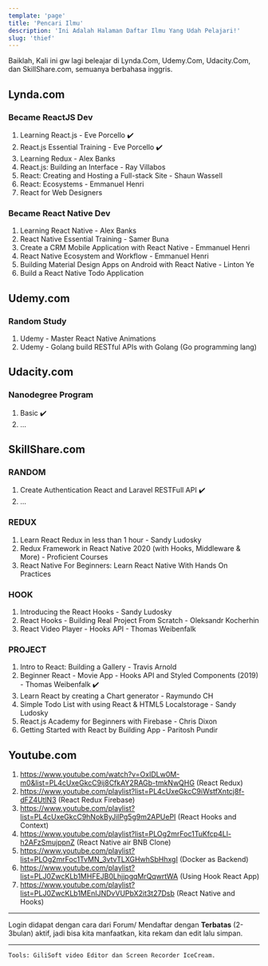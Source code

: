 ```yaml
---
template: 'page'
title: 'Pencari Ilmu'
description: 'Ini Adalah Halaman Daftar Ilmu Yang Udah Pelajari!'
slug: 'thief'
---
```


Baiklah, Kali ini gw lagi beleajar di Lynda.Com, Udemy.Com, Udacity.Com, dan SkillShare.com, semuanya berbahasa inggris.

## Lynda.com

### Became ReactJS Dev

1. Learning React.js - Eve Porcello ✔️
2. React.js Essential Training - Eve Porcello ✔️
3. Learning Redux - Alex Banks
4. React.js: Building an Interface - Ray Villabos
5. React: Creating and Hosting a Full-stack Site - Shaun Wassell
6. React: Ecosystems - Emmanuel Henri
7. React for Web Designers

### Became React Native Dev

1. Learning React Native - Alex Banks
2. React Native Essential Training - Samer Buna
3. Create a CRM Mobile Application with React Native - Emmanuel Henri
4. React Native Ecosystem and Workflow - Emmanuel Henri
5. Building Material Design Apps on Android with React Native - Linton Ye
6. Build a React Native Todo Application

## Udemy.com

### Random Study

1. Udemy - Master React Native Animations
2. Udemy - Golang build RESTful APIs with Golang (Go programming lang)

## Udacity.com

### Nanodegree Program

1. Basic ✔️
2. ...

## SkillShare.com

### RANDOM

1. Create Authentication React and Laravel RESTFull API ✔️
2. ...

### REDUX

1. Learn React Redux in less than 1 hour - Sandy Ludosky
2. Redux Framework in React Native 2020 (with Hooks, Middleware & More) - Proficient Courses
3. React Native For Beginners: Learn React Native With Hands On Practices

### HOOK

1. Introducing the React Hooks - Sandy Ludosky
2. React Hooks - Building Real Project From Scratch - Oleksandr Kocherhin
3. React Video Player - Hooks API - Thomas Weibenfalk

### PROJECT

1. Intro to React: Building a Gallery - Travis Arnold
2. Beginner React - Movie App - Hooks API and Styled Components (2019) - Thomas Weibenfalk ✔️
3. Learn React by creating a Chart generator - Raymundo CH
4. Simple Todo List with using React & HTML5 Localstorage - Sandy Ludosky
5. React.js Academy for Beginners with Firebase - Chris Dixon
6. Getting Started with React by Building App - Paritosh Pundir


## Youtube.com

1. https://www.youtube.com/watch?v=OxIDLw0M-m0&list=PL4cUxeGkcC9ij8CfkAY2RAGb-tmkNwQHG (React Redux)
2. https://www.youtube.com/playlist?list=PL4cUxeGkcC9iWstfXntcj8f-dFZ4UtlN3 (React Redux Firebase)
3. https://www.youtube.com/playlist?list=PL4cUxeGkcC9hNokByJilPg5g9m2APUePI (React Hooks and Context)
4. https://www.youtube.com/playlist?list=PLOg2mrFoc1TuKfcp4Ll-h2AFzSmujppnZ (React Native air BNB Clone)
5. https://www.youtube.com/playlist?list=PLOg2mrFoc1TvMN_3vtvTLXGHwhSbHhxgI (Docker as Backend)
6. https://www.youtube.com/playlist?list=PLJ0ZwcKLb1MHFEJB0LhjjpgqMrQqwrtWA (Using Hook React App)
7. https://www.youtube.com/playlist?list=PLJ0ZwcKLb1MEnIJNDvVUPbX2it3t27Dsb (React Native and Hooks)

---

Login didapat dengan cara dari Forum/ Mendaftar dengan **Terbatas** (2-3bulan) aktif, jadi bisa kita manfaatkan, kita rekam dan edit lalu simpan.

---

`Tools: GiliSoft video Editor dan Screen Recorder IceCream.`
